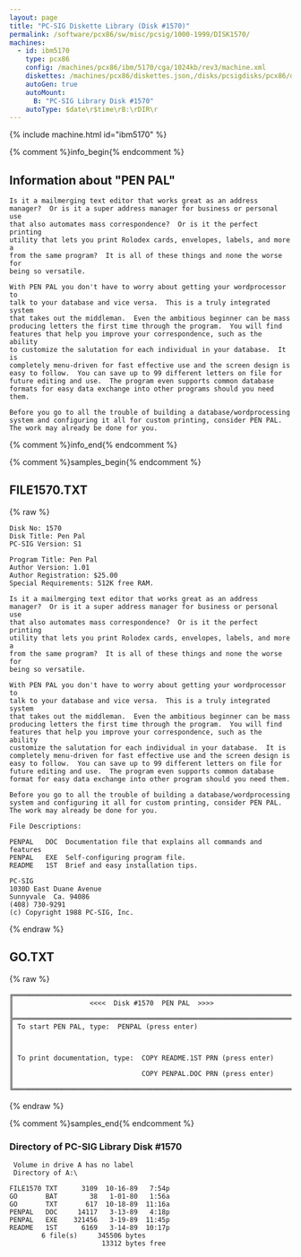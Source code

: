 ```yaml
---
layout: page
title: "PC-SIG Diskette Library (Disk #1570)"
permalink: /software/pcx86/sw/misc/pcsig/1000-1999/DISK1570/
machines:
  - id: ibm5170
    type: pcx86
    config: /machines/pcx86/ibm/5170/cga/1024kb/rev3/machine.xml
    diskettes: /machines/pcx86/diskettes.json,/disks/pcsigdisks/pcx86/diskettes.json
    autoGen: true
    autoMount:
      B: "PC-SIG Library Disk #1570"
    autoType: $date\r$time\rB:\rDIR\r
---
```


{% include machine.html id="ibm5170" %}

{% comment %}info_begin{% endcomment %}

## Information about "PEN PAL"

    Is it a mailmerging text editor that works great as an address
    manager?  Or is it a super address manager for business or personal use
    that also automates mass correspondence?  Or is it the perfect printing
    utility that lets you print Rolodex cards, envelopes, labels, and more a
    from the same program?  It is all of these things and none the worse for
    being so versatile.
    
    With PEN PAL you don't have to worry about getting your wordprocessor to
    talk to your database and vice versa.  This is a truly integrated system
    that takes out the middleman.  Even the ambitious beginner can be mass
    producing letters the first time through the program.  You will find
    features that help you improve your correspondence, such as the ability
    to customize the salutation for each individual in your database.  It is
    completely menu-driven for fast effective use and the screen design is
    easy to follow.  You can save up to 99 different letters on file for
    future editing and use.  The program even supports common database
    formats for easy data exchange into other programs should you need them.
    
    Before you go to all the trouble of building a database/wordprocessing
    system and configuring it all for custom printing, consider PEN PAL.
    The work may already be done for you.
{% comment %}info_end{% endcomment %}

{% comment %}samples_begin{% endcomment %}

## FILE1570.TXT

{% raw %}
```
Disk No: 1570                                                           
Disk Title: Pen Pal                                                     
PC-SIG Version: S1                                                      
                                                                        
Program Title: Pen Pal                                                  
Author Version: 1.01                                                    
Author Registration: $25.00                                             
Special Requirements: 512K free RAM.                                    
                                                                        
Is it a mailmerging text editor that works great as an address          
manager?  Or is it a super address manager for business or personal use 
that also automates mass correspondence?  Or is it the perfect printing 
utility that lets you print Rolodex cards, envelopes, labels, and more a
from the same program?  It is all of these things and none the worse for
being so versatile.                                                     
                                                                        
With PEN PAL you don't have to worry about getting your wordprocessor to
talk to your database and vice versa.  This is a truly integrated system
that takes out the middleman.  Even the ambitious beginner can be mass  
producing letters the first time through the program.  You will find    
features that help you improve your correspondence, such as the ability 
customize the salutation for each individual in your database.  It is   
completely menu-driven for fast effective use and the screen design is  
easy to follow.  You can save up to 99 different letters on file for    
future editing and use.  The program even supports common database      
format for easy data exchange into other program should you need them.  
                                                                        
Before you go to all the trouble of building a database/wordprocessing  
system and configuring it all for custom printing, consider PEN PAL.    
The work may already be done for you.                                   
                                                                        
File Descriptions:                                                      
                                                                        
PENPAL   DOC  Documentation file that explains all commands and features
PENPAL   EXE  Self-configuring program file.                            
README   1ST  Brief and easy installation tips.                         
                                                                        
PC-SIG                                                                  
1030D East Duane Avenue                                                 
Sunnyvale  Ca. 94086                                                    
(408) 730-9291                                                          
(c) Copyright 1988 PC-SIG, Inc.                                         
```
{% endraw %}

## GO.TXT

{% raw %}
```
╔═════════════════════════════════════════════════════════════════════════╗
║                   <<<<  Disk #1570  PEN PAL  >>>>                       ║
╠═════════════════════════════════════════════════════════════════════════╣
║ To start PEN PAL, type:  PENPAL (press enter)                           ║
║                                                                         ║
║ To print documentation, type:  COPY README.1ST PRN (press enter)        ║
║                                COPY PENPAL.DOC PRN (press enter)        ║
╚═════════════════════════════════════════════════════════════════════════╝
```
{% endraw %}

{% comment %}samples_end{% endcomment %}

### Directory of PC-SIG Library Disk #1570

     Volume in drive A has no label
     Directory of A:\

    FILE1570 TXT      3109  10-16-89   7:54p
    GO       BAT        38   1-01-80   1:56a
    GO       TXT       617  10-18-89  11:16a
    PENPAL   DOC     14117   3-13-89   4:18p
    PENPAL   EXE    321456   3-19-89  11:45p
    README   1ST      6169   3-14-89  10:17p
            6 file(s)     345506 bytes
                           13312 bytes free
